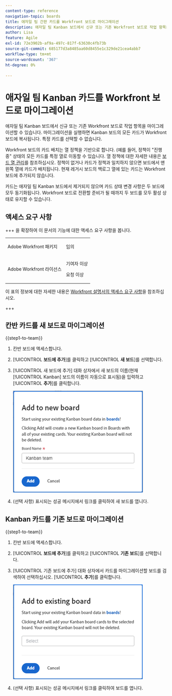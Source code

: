 ```yaml
---
content-type: reference
navigation-topic: boards
title: 애자일 팀 간판 카드를 Workfront 보드로 마이그레이션
description: 애자일 팀 Kanban 보드에서 신규 또는 기존 Workfront 보드로 작업 항목을 마이그레이션할 수 있습니다.
author: Lisa
feature: Agile
exl-id: 72e3902b-af9a-497c-817f-63630c4fb73b
source-git-commit: 685177d3a8485aa60d8455e1c329de21cea4abb7
workflow-type: tm+mt
source-wordcount: '367'
ht-degree: 0%

---
```


# 애자일 팀 Kanban 카드를 Workfront 보드로 마이그레이션

애자일 팀 Kanban 보드에서 신규 또는 기존 Workfront 보드로 작업 항목을 마이그레이션할 수 있습니다. 마이그레이션을 실행하면 Kanban 보드의 모든 카드가 Workfront 보드에 복사됩니다. 특정 카드를 선택할 수 없습니다.

Workfront 보드의 카드 배치는 열 정책을 기반으로 합니다. (예를 들어, 정책이 &quot;진행 중&quot; 상태의 모든 카드를 특정 열로 이동할 수 있습니다. 열 정책에 대한 자세한 내용은 [보드 열 관리](/help/quicksilver/agile/get-started-with-boards/manage-board-columns.md)를 참조하십시오. 정책이 없거나 카드가 정책과 일치하지 않으면 보드에서 맨 왼쪽 열에 카드가 배치됩니다. 현재 레거시 보드의 백로그 열에 있는 카드는 Workfront 보드에 추가되지 않습니다.

카드는 애자일 팀 Kanban 보드에서 제거되지 않으며 카드 상태 변경 사항은 두 보드에 모두 동기화됩니다. Workfront 보드로 전환할 준비가 될 때까지 두 보드를 모두 활성 상태로 유지할 수 있습니다.

## 액세스 요구 사항

+++ 을 확장하여 이 문서의 기능에 대한 액세스 요구 사항을 봅니다.

<table style="table-layout:auto"> 
 <col> 
 <col> 
 <tbody> 
  <tr> 
   <td role="rowheader">Adobe Workfront 패키지</td> 
   <td> <p>임의</p> </td> 
  </tr> 
  <tr> 
   <td role="rowheader">Adobe Workfront 라이선스</td> 
   <td> 
   <p>기여자 이상</p> 
   <p>요청 이상</p>
   </td> 
  </tr> 
 </tbody> 
</table>

이 표의 정보에 대한 자세한 내용은 [Workfront 설명서의 액세스 요구 사항](/help/quicksilver/administration-and-setup/add-users/access-levels-and-object-permissions/access-level-requirements-in-documentation.md)을 참조하십시오.

+++

## 칸반 카드를 새 보드로 마이그레이션

{{step1-to-team}}

1. 칸반 보드에 액세스합니다.
1. [!UICONTROL **보드에 추가**]&#x200B;를 클릭하고 [!UICONTROL **새 보드**]&#x200B;를 선택합니다.
1. [!UICONTROL 새 보드에 추가] 대화 상자에서 새 보드의 이름(현재 [!UICONTROL Kanban] 보드의 이름이 자동으로 표시됨)을 입력하고 [!UICONTROL **추가**]&#x200B;를 클릭합니다.

   ![새 보드에 칸반 카드 추가](assets/add-kanban-cards-to-new-board-dialog.png)

1. (선택 사항) 표시되는 성공 메시지에서 링크를 클릭하여 새 보드를 엽니다.

## Kanban 카드를 기존 보드로 마이그레이션

{{step1-to-team}}

1. 칸반 보드에 액세스합니다.
1. [!UICONTROL **보드에 추가**]&#x200B;를 클릭하고 [!UICONTROL **기존 보드**]&#x200B;를 선택합니다.
1. [!UICONTROL 기존 보드에 추가] 대화 상자에서 카드를 마이그레이션할 보드를 검색하여 선택하십시오. [!UICONTROL **추가**]&#x200B;를 클릭합니다.

   ![기존 보드에 칸반 카드 추가](assets/add-kanban-cards-to-existing-board-dialog.png)

1. (선택 사항) 표시되는 성공 메시지에서 링크를 클릭하여 보드를 엽니다.
